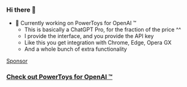 ### Hi there 👋

- 🔭 Currently working on PowerToys for OpenAI ™
  - This is basically a ChatGPT Pro, for the fraction of the price ^^
  - I provide the interface, and you provide the API key
  - Like this you get integration with Chrome, Edge, Opera GX
   - And a whole bunch of extra functionality

<a href="https://github.com/sponsors/robert-hoffmann">Sponsor</a>
  
### [Check out PowerToys for OpenAI ™](https://github.com/robert-hoffmann/PowerToys4OpenAI)
